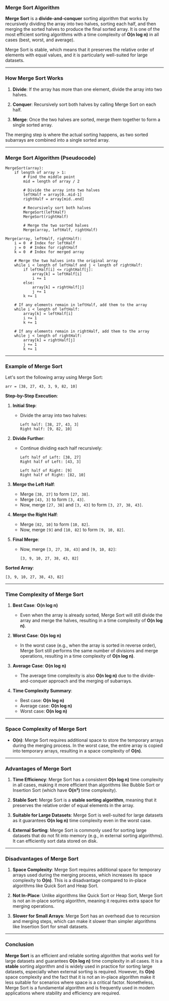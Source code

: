 ### **Merge Sort Algorithm**

**Merge Sort** is a **divide-and-conquer** sorting algorithm that works by recursively dividing the array into two halves, sorting each half, and then merging the sorted halves to produce the final sorted array. It is one of the most efficient sorting algorithms with a time complexity of **O(n log n)** in all cases (best, worst, and average).

Merge Sort is stable, which means that it preserves the relative order of elements with equal values, and it is particularly well-suited for large datasets.

---

### **How Merge Sort Works**

1. **Divide**: If the array has more than one element, divide the array into two halves.
   
2. **Conquer**: Recursively sort both halves by calling Merge Sort on each half.

3. **Merge**: Once the two halves are sorted, merge them together to form a single sorted array.

The merging step is where the actual sorting happens, as two sorted subarrays are combined into a single sorted array.

---

### **Merge Sort Algorithm (Pseudocode)**

```text
MergeSort(array):
    if length of array > 1:
        # Find the middle point
        mid = length of array / 2
        
        # Divide the array into two halves
        leftHalf = array[0..mid-1]
        rightHalf = array[mid..end]
        
        # Recursively sort both halves
        MergeSort(leftHalf)
        MergeSort(rightHalf)
        
        # Merge the two sorted halves
        Merge(array, leftHalf, rightHalf)

Merge(array, leftHalf, rightHalf):
    i = 0  # Index for leftHalf
    j = 0  # Index for rightHalf
    k = 0  # Index for merged array
    
    # Merge the two halves into the original array
    while i < length of leftHalf and j < length of rightHalf:
        if leftHalf[i] <= rightHalf[j]:
            array[k] = leftHalf[i]
            i += 1
        else:
            array[k] = rightHalf[j]
            j += 1
        k += 1
    
    # If any elements remain in leftHalf, add them to the array
    while i < length of leftHalf:
        array[k] = leftHalf[i]
        i += 1
        k += 1
    
    # If any elements remain in rightHalf, add them to the array
    while j < length of rightHalf:
        array[k] = rightHalf[j]
        j += 1
        k += 1
```

---

### **Example of Merge Sort**

Let's sort the following array using Merge Sort:

```
arr = [38, 27, 43, 3, 9, 82, 10]
```

**Step-by-Step Execution**:

1. **Initial Step**:
   - Divide the array into two halves:
     ```
     Left half: [38, 27, 43, 3]
     Right half: [9, 82, 10]
     ```

2. **Divide Further**:
   - Continue dividing each half recursively:
     ```
     Left half of Left: [38, 27]
     Right half of Left: [43, 3]

     Left half of Right: [9]
     Right half of Right: [82, 10]
     ```

3. **Merge the Left Half**:
   - Merge `[38, 27]` to form `[27, 38]`.
   - Merge `[43, 3]` to form `[3, 43]`.
   - Now, merge `[27, 38]` and `[3, 43]` to form `[3, 27, 38, 43]`.

4. **Merge the Right Half**:
   - Merge `[82, 10]` to form `[10, 82]`.
   - Now, merge `[9]` and `[10, 82]` to form `[9, 10, 82]`.

5. **Final Merge**:
   - Now, merge `[3, 27, 38, 43]` and `[9, 10, 82]`:
     ```
     [3, 9, 10, 27, 38, 43, 82]
     ```

**Sorted Array**:
```
[3, 9, 10, 27, 38, 43, 82]
```

---

### **Time Complexity of Merge Sort**

1. **Best Case**: **O(n log n)**
   - Even when the array is already sorted, Merge Sort will still divide the array and merge the halves, resulting in a time complexity of **O(n log n)**.

2. **Worst Case**: **O(n log n)**
   - In the worst case (e.g., when the array is sorted in reverse order), Merge Sort still performs the same number of divisions and merge operations, resulting in a time complexity of **O(n log n)**.

3. **Average Case**: **O(n log n)**
   - The average time complexity is also **O(n log n)** due to the divide-and-conquer approach and the merging of subarrays.

4. **Time Complexity Summary**:
   - Best case: **O(n log n)**
   - Average case: **O(n log n)**
   - Worst case: **O(n log n)**

---

### **Space Complexity of Merge Sort**

- **O(n)**: Merge Sort requires additional space to store the temporary arrays during the merging process. In the worst case, the entire array is copied into temporary arrays, resulting in a space complexity of **O(n)**.

---

### **Advantages of Merge Sort**

1. **Time Efficiency**: Merge Sort has a consistent **O(n log n)** time complexity in all cases, making it more efficient than algorithms like Bubble Sort or Insertion Sort (which have **O(n²)** time complexity).

2. **Stable Sort**: Merge Sort is a **stable sorting algorithm**, meaning that it preserves the relative order of equal elements in the array.

3. **Suitable for Large Datasets**: Merge Sort is well-suited for large datasets as it guarantees **O(n log n)** time complexity even in the worst case.

4. **External Sorting**: Merge Sort is commonly used for sorting large datasets that do not fit into memory (e.g., in external sorting algorithms). It can efficiently sort data stored on disk.

---

### **Disadvantages of Merge Sort**

1. **Space Complexity**: Merge Sort requires additional space for temporary arrays used during the merging process, which increases its space complexity to **O(n)**. This is a disadvantage compared to in-place algorithms like Quick Sort and Heap Sort.

2. **Not In-Place**: Unlike algorithms like Quick Sort or Heap Sort, Merge Sort is not an in-place sorting algorithm, meaning it requires extra space for merging operations.

3. **Slower for Small Arrays**: Merge Sort has an overhead due to recursion and merging steps, which can make it slower than simpler algorithms like Insertion Sort for small datasets.

---

### **Conclusion**

**Merge Sort** is an efficient and reliable sorting algorithm that works well for large datasets and guarantees **O(n log n)** time complexity in all cases. It is a **stable** sorting algorithm and is widely used in practice for sorting large datasets, especially when external sorting is required. However, its **O(n)** space complexity and the fact that it is not an in-place algorithm make it less suitable for scenarios where space is a critical factor. Nonetheless, Merge Sort is a fundamental algorithm and is frequently used in modern applications where stability and efficiency are required.
